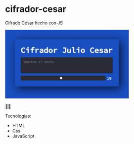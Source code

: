 # cifrador-cesar
Cifrado César hecho con JS

<img src="Cifrador.png" alt="cifrado" width="400"/>

**🙌😁** 

Tecnologías:
- HTML
- Css
- JavaScript
